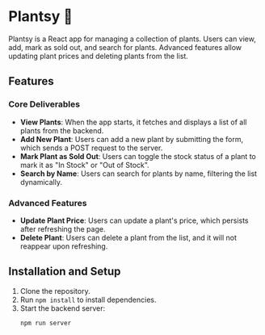# Plantsy 🌱

Plantsy is a React app for managing a collection of plants. Users can view, add, mark as sold out, and search for plants. Advanced features allow updating plant prices and deleting plants from the list.

## Features

### Core Deliverables

- **View Plants**: When the app starts, it fetches and displays a list of all plants from the backend.
- **Add New Plant**: Users can add a new plant by submitting the form, which sends a POST request to the server.
- **Mark Plant as Sold Out**: Users can toggle the stock status of a plant to mark it as "In Stock" or "Out of Stock".
- **Search by Name**: Users can search for plants by name, filtering the list dynamically.

### Advanced Features

- **Update Plant Price**: Users can update a plant's price, which persists after refreshing the page.
- **Delete Plant**: Users can delete a plant from the list, and it will not reappear upon refreshing.

## Installation and Setup

1. Clone the repository.
2. Run `npm install` to install dependencies.
3. Start the backend server:
   ```bash
   npm run server
   ```
